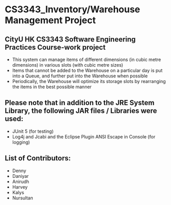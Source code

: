 # CS3343_Inventory/Warehouse Management Project
## CityU HK CS3343 Software Engineering Practices Course-work project
- This system can manage items of different dimensions (in cubic metre dimensions) in various slots (with cubic metre sizes)
- Items that cannot be added to the Warehouse on a particular day is put into a Queue, and further put into the Warehouse when possible
- Periodically, the Warehouse will optimize its storage slots by rearranging the items in the best possible manner
## Please note that in addition to the JRE System Library, the following JAR files / Libraries were used:
- JUnit 5 (for testing)
- Log4j and Jcabi and the Eclipse Plugin ANSI Escape in Console (for logging)
## List of Contributors: 
- Denny
- Daniyar
- Anirudh
- Harvey
- Kalys
- Nursultan


